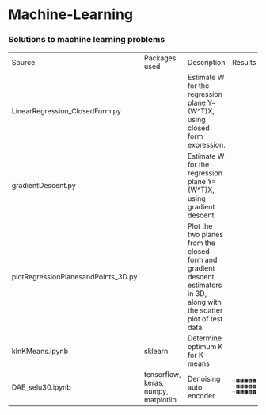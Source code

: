 # Machine-Learning
### Solutions to machine learning problems

<table>
  <tr>
    <td>Source</td>
    <td>Packages used</td>
    <td>Description</td>
    <td>Results</td>
  </tr>
  
  <tr>
    <td>LinearRegression_ClosedForm.py</td>
    <td></td>
    <td>Estimate W for the regression plane Y=(W^T)X, using closed form expression.</td>
  </tr>
  <tr>
    <td>gradientDescent.py</td>
    <td></td>
    <td>Estimate W for the regression plane Y=(W^T)X, using gradient descent.</td>
  </tr>
  <tr>
    <td>plotRegressionPlanesandPoints_3D.py</td>
    <td></td>
    <td>Plot the two planes from the closed form and gradient descent estimators in 3D, along with the scatter plot of test data.</td>
  </tr>
  <tr>
    <td>kInKMeans.ipynb</td>
    <td>sklearn</td>
    <td>Determine optimum K for K-means</td>
  </tr>
  <tr>
    <td>DAE_selu30.ipynb</td>
    <td>tensorflow, keras, numpy, matplotlib</td>
    <td>Denoising auto encoder</td>
    <td><img src="https://github.com/Sujata018/Machine-Learning/blob/main/image/DAE_bce_selu%20Epoch%2050.JPG"></td>
  </tr>

</table>
